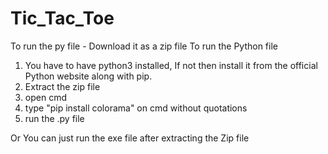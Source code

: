 # Tic_Tac_Toe
To run the py file -
Download it as a zip file
To run the Python file
1. You have to have python3 installed, If not then install it from the official Python website along with pip.
2. Extract the zip file
3. open cmd
4. type "pip install colorama" on cmd without quotations
5. run the .py file

Or You can just run the exe file after extracting the Zip file
